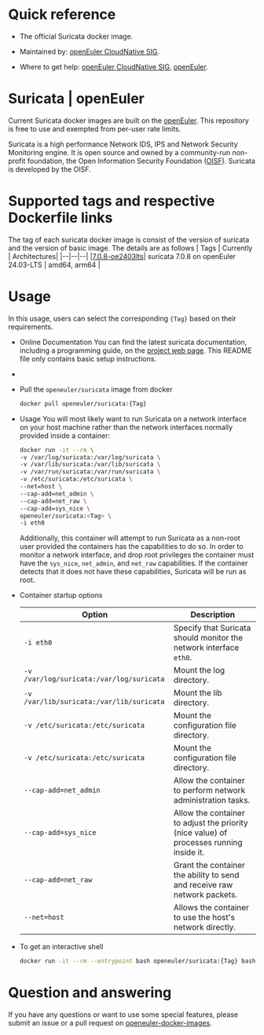 # Quick reference

- The official Suricata docker image.

- Maintained by: [openEuler CloudNative SIG](https://gitee.com/openeuler/cloudnative).

- Where to get help: [openEuler CloudNative SIG](https://gitee.com/openeuler/cloudnative), [openEuler](https://gitee.com/openeuler/community).

# Suricata | openEuler
Current Suricata docker images are built on the [openEuler](https://repo.openeuler.org/). This repository is free to use and exempted from per-user rate limits.

Suricata is a high performance Network IDS, IPS and Network Security Monitoring engine.
It is open source and owned by a community-run non-profit foundation,
the Open Information Security Foundation ([OISF](https://oisf.net/)). Suricata is developed by the OISF.

# Supported tags and respective Dockerfile links
The tag of each suricata docker image is consist of the version of suricata and the version of basic image. The details are as follows
| Tags | Currently |  Architectures|
|--|--|--|
|[7.0.8-oe2403lts](https://gitee.com/openeuler/openeuler-docker-images/blob/master/Others/suricata/7.0.8/24.03-lts/Dockerfile)| suricata 7.0.8 on openEuler 24.03-LTS | amd64, arm64 |


# Usage
In this usage, users can select the corresponding `{Tag}`  based on their requirements.

- Online Documentation
  You can find the latest suricata documentation, including a programming guide, on the [project web page](https://docs.suricata.io/en/latest/).
  This README file only contains basic setup instructions.
- 
- Pull the `openeuler/suricata` image from docker
    ```bash
    docker pull openeuler/suricata:{Tag}
    ```

- Usage
  You will most likely want to run Suricata on a network interface on your host machine rather than the network interfaces normally provided inside a container:
    ```bash
    docker run -it --rm \
    -v /var/log/suricata:/var/log/suricata \
    -v /var/lib/suricata:/var/lib/suricata \
    -v /var/run/suricata:/var/run/suricata \
    -v /etc/suricata:/etc/suricata \
    --net=host \
    --cap-add=net_admin \
    --cap-add=net_raw \
    --cap-add=sys_nice \
    openeuler/suricata:<Tag> \
    -i eth0
    ```
  Additionally, this container will attempt to run Suricata as a non-root user provided the containers has the
  capabilities to do so. In order to monitor a network interface, and drop root privileges the container must
  have the `sys_nice`, `net_admin`, and `net_raw` capabilities. If the container detects that it does not have
  these capabilities, Suricata will be run as root.


- Container startup options

  | Option | Description |
  |----------|----------|
  | `-i eth0` | Specify that Suricata should monitor the network interface `eth0`. |
  | `-v /var/log/suricata:/var/log/suricata` | Mount the log directory. |
  | `-v /var/lib/suricata:/var/lib/suricata` | Mount the lib directory. |
  | `-v /etc/suricata:/etc/suricata` | Mount the configuration file directory. |
  | `-v /etc/suricata:/etc/suricata` | Mount the configuration file directory. |
  | `--cap-add=net_admin` | Allow the container to perform network administration tasks. |
  | `--cap-add=sys_nice` | Allow the container to adjust the priority (nice value) of processes running inside it. |
  | `--cap-add=net_raw` | Grant the container the ability to send and receive raw network packets. |
  | `--net=host` | Allows the container to use the host's network directly. |


- To get an interactive shell
  ```bash
  docker run -it --rm --entrypoint bash openeuler/suricata:{Tag} bash
  ```

# Question and answering
If you have any questions or want to use some special features, please submit an issue or a pull request on [openeuler-docker-images](https://gitee.com/openeuler/openeuler-docker-images).

